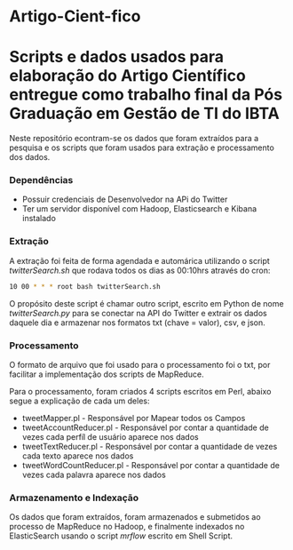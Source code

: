 # Artigo-Cient-fico
# Scripts e dados usados para elaboração do Artigo Científico entregue como trabalho final da Pós Graduação em Gestão de TI do IBTA

Neste repositório econtram-se os dados que foram extraídos para a pesquisa e os scripts que foram usados para extração e processamento dos dados.

### Dependências

* Possuir credenciais de Desenvolvedor na APi do Twitter
* Ter um servidor disponível com Hadoop, Elasticsearch e Kibana instalado

### Extração

A extração foi feita de forma agendada e automárica utilizando o script *twitterSearch.sh* que rodava todos os dias as 00:10hrs através do cron:
```sh
10 00 * * * root bash twitterSearch.sh
```
O propósito deste script é chamar outro script, escrito em Python de nome *twitterSearch.py*  para se conectar na API do Twitter e extrair os dados daquele dia e armazenar nos formatos txt (chave = valor), csv, e json.

### Processamento

O formato de arquivo que foi usado para o processamento foi o txt, por facilitar a implementação dos scripts de MapReduce.

Para o processamento, foram criados 4 scripts escritos em Perl, abaixo segue a explicação de cada um deles:

* tweetMapper.pl - Responsável por Mapear todos os Campos
* tweetAccountReducer.pl - Responsável por contar a quantidade de vezes cada perfíl de usuário aparece nos dados
* tweetTextReducer.pl - Responsável por contar a quantidade de vezes cada texto aparece nos dados
* tweetWordCountReducer.pl - Responsável por contar a quantidade de vezes cada palavra aparece nos dados

### Armazenamento e Indexação

Os dados que foram extraídos, foram armazenados e submetidos ao processo de MapReduce no Hadoop, e finalmente indexados no ElasticSearch usando o script *mrflow* escrito em Shell Script.
